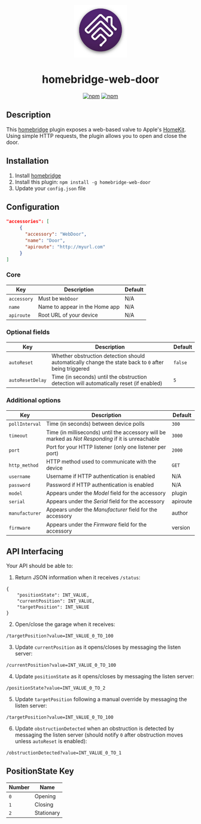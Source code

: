 <p align="center">
  <a href="https://github.com/homebridge/homebridge"><img src="https://raw.githubusercontent.com/homebridge/branding/master/logos/homebridge-color-round-stylized.png" height="140"></a>
</p>

<span align="center">

# homebridge-web-door

[![npm](https://img.shields.io/npm/v/homebridge-web-door.svg)](https://www.npmjs.com/package/homebridge-web-door) [![npm](https://img.shields.io/npm/dt/homebridge-web-door.svg)](https://www.npmjs.com/package/homebridge-web-door)

</span>

## Description

This [homebridge](https://github.com/nfarina/homebridge) plugin exposes a web-based valve to Apple's [HomeKit](http://www.apple.com/ios/home/). Using simple HTTP requests, the plugin allows you to open and close the door.

## Installation

1. Install [homebridge](https://github.com/nfarina/homebridge#installation-details)
2. Install this plugin: `npm install -g homebridge-web-door`
3. Update your `config.json` file

## Configuration

```json
"accessories": [
     {
       "accessory": "WebDoor",
       "name": "Door",
       "apiroute": "http://myurl.com"
     }
]
```

### Core
| Key | Description | Default |
| --- | --- | --- |
| `accessory` | Must be `WebDoor` | N/A |
| `name` | Name to appear in the Home app | N/A |
| `apiroute` | Root URL of your device | N/A |

### Optional fields
| Key | Description | Default |
| --- | --- | --- |
| `autoReset` | Whether obstruction detection should automatically change the state back to `0` after being triggered | `false` |
| `autoResetDelay` | Time (in seconds) until the obstruction detection will automatically reset (if enabled) | `5` |

### Additional options
| Key | Description | Default |
| --- | --- | --- |
| `pollInterval` | Time (in seconds) between device polls | `300` |
| `timeout` | Time (in milliseconds) until the accessory will be marked as _Not Responding_ if it is unreachable | `3000` |
| `port` | Port for your HTTP listener (only one listener per port) | `2000` |
| `http_method` | HTTP method used to communicate with the device | `GET` |
| `username` | Username if HTTP authentication is enabled | N/A |
| `password` | Password if HTTP authentication is enabled | N/A |
| `model` | Appears under the _Model_ field for the accessory | plugin |
| `serial` | Appears under the _Serial_ field for the accessory | apiroute |
| `manufacturer` | Appears under the _Manufacturer_ field for the accessory | author |
| `firmware` | Appears under the _Firmware_ field for the accessory | version |

## API Interfacing

Your API should be able to:

1. Return JSON information when it receives `/status`:
```
{
    "positionState": INT_VALUE,
    "currentPosition": INT_VALUE,
    "targetPosition": INT_VALUE
}
```

2. Open/close the garage when it receives:
```
/targetPosition?value=INT_VALUE_0_TO_100
```

3. Update `currentPosition` as it opens/closes by messaging the listen server:
```
/currentPosition?value=INT_VALUE_0_TO_100
```

4. Update `positionState` as it opens/closes by messaging the listen server:
```
/positionState?value=INT_VALUE_0_TO_2
```

5. Update `targetPosition` following a manual override by messaging the listen server:
```
/targetPosition?value=INT_VALUE_0_TO_100
```

6. Update `obstructionDetected` when an obstruction is detected by messaging the listen server (should notify `0` after obstruction moves unless `autoReset` is enabled):
```
/obstructionDetected?value=INT_VALUE_0_TO_1
```

## PositionState Key

| Number | Name |
| --- | --- |
| `0` | Opening |
| `1` | Closing |
| `2` | Stationary |
